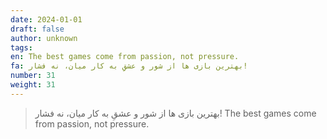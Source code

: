 ```yaml
---
date: 2024-01-01
draft: false
author: unknown
tags: 
en: The best games come from passion, not pressure.
fa: بهترین بازی ها از شور و عشقِ به کار میان، نه فشار!
number: 31
weight: 31
---
```

> بهترین بازی ها از شور و عشقِ به کار میان، نه فشار!
> The best games come from passion, not pressure.

